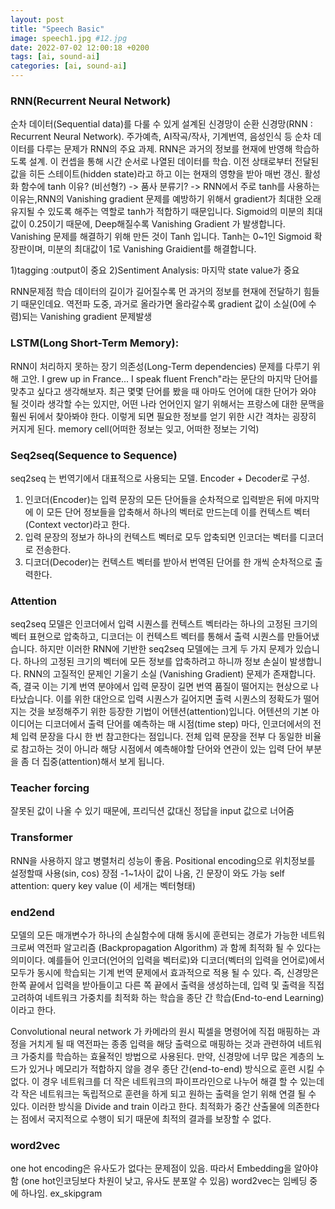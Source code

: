 ```yaml
---
layout: post
title: "Speech Basic"
image: speech1.jpg #12.jpg
date: 2022-07-02 12:00:18 +0200
tags: [ai, sound-ai]
categories: [ai, sound-ai]
---
```


### RNN(Recurrent Neural Network)
순차 데이터(Sequential data)를 다룰 수 있게 설계된 신경망이 순환 신경망(RNN : Recurrent Neural Network).
주가예측, AI작곡/작사, 기계번역, 음성인식 등 순차 데이터를 다루는 문제가 RNN의 주요 과제.
RNN은 과거의 정보를 현재에 반영해 학습하도록 설계. 이 컨셉을 통해 시간 순서로 나열된 데이터를 학습.
이전 상태로부터 전달된 값을 히든 스테이트(hidden state)라고 하고 이는 현재의 영향을 받아 매번 갱신.
활성화 함수에 tanh 이유? (비선형?) -> 품사 분류기? ->
RNN에서 주로 tanh를 사용하는 이유는,RNN의 Vanishing gradient 문제를 예방하기 위해서 gradient가 최대한 오래 유지될 수 있도록 해주는 역할로 tanh가 적합하기 때문입니다.
Sigmoid의 미분의 최대값이 0.25이기 때문에, Deep해질수록 Vanishing Gradient 가 발생합니다. 
Vanishing 문제를 해결하기 위해 만든 것이 Tanh 입니다. 
Tanh는 0~1인 Sigmoid 확장판이며, 미분의 최대값이 1로 Vanishing Graidient를 해결합니다.

1)tagging :output이 중요
2)Sentiment Analysis: 마지막 state value가 중요

RNN문제점
학습 데이터의 길이가 길어질수록 먼 과거의 정보를 현재에 전달하기 힘들기 때문인데요.
역전파 도중, 과거로 올라가면 올라갈수록 gradient 값이 소실(0에 수렴)되는 Vanishing gradient 문제발생

### LSTM(Long Short-Term Memory): 
RNN이 처리하지 못하는 장기 의존성(Long-Term dependencies) 문제를 다루기 위해 고안.
I grew up in France... I speak fluent French"라는 문단의 마지막 단어를 맞추고 싶다고 생각해보자. 최근 몇몇 단어를 봤을 때 아마도 언어에 대한 단어가 와야 될 것이라 생각할 수는 있지만, 어떤 나라 언어인지 알기 위해서는 프랑스에 대한 문맥을 훨씬 뒤에서 찾아봐야 한다. 이렇게 되면 필요한 정보를 얻기 위한 시간 격차는 굉장히 커지게 된다.
memory cell(어떠한 정보는 잊고, 어떠한 정보는 기억)
<!-- https://dgkim5360.tistory.com/entry/understanding-long-short-term-memory-lstm-kr -->


### Seq2seq(Sequence to Sequence)
seq2seq 는 번역기에서 대표적으로 사용되는 모델.
Encoder + Decoder로 구성.
1. 인코더(Encoder)는 입력 문장의 모든 단어들을 순차적으로 입력받은 뒤에 마지막에 이 모든 단어 정보들을 압축해서 하나의 벡터로 만드는데 이를 컨텍스트 벡터(Context vector)라고 한다. 
2. 입력 문장의 정보가 하나의 컨텍스트 벡터로 모두 압축되면 인코더는 벡터를 디코더로 전송한다.
3. 디코더(Decoder)는 컨텍스트 벡터를 받아서 번역된 단어를 한 개씩 순차적으로 출력한다.


### Attention
seq2seq 모델은 인코더에서 입력 시퀀스를 컨텍스트 벡터라는 하나의 고정된 크기의 벡터 표현으로 압축하고, 디코더는 이 컨텍스트 벡터를 통해서 출력 시퀀스를 만들어냈습니다. 하지만 이러한 RNN에 기반한 seq2seq 모델에는 크게 두 가지 문제가 있습니다. 
하나의 고정된 크기의 벡터에 모든 정보를 압축하려고 하니까 정보 손실이 발생합니다.
RNN의 고질적인 문제인 기울기 소실 (Vanishing Gradient) 문제가 존재합니다.
즉, 결국 이는 기계 번역 분야에서 입력 문장이 길면 번역 품질이 떨어지는 현상으로 나타났습니다. 이를 위한 대안으로 입력 시퀀스가 길어지면 출력 시퀀스의 정확도가 떨어지는 것을 보정해주기 위한 등장한 기법이 어텐션(attention)입니다.
어텐션의 기본 아이디어는 디코더에서 출력 단어를 예측하는 매 시점(time step) 마다, 인코더에서의 전체 입력 문장을 다시 한 번 참고한다는 점입니다.
전체 입력 문장을 전부 다 동일한 비율로 참고하는 것이 아니라 해당 시점에서 예측해야할 단어와 연관이 있는 입력 단어 부분을 좀 더 집중(attention)해서 보게 됩니다.


### Teacher forcing
잘못된 값이 나올 수 있기 때문에, 프리딕션 값대신 정답을 input 값으로 너어줌
<!-- 
reference: https://blog.naver.com/sooftware/221790750668
-->

<!-- 다시찾아 보기 -->
### Transformer 
RNN을 사용하지 않고 병렬처리 성능이 좋음.
Positional encoding으로 위치정보를 설정할때 사용(sin, cos)
장점 -1~1사이 값이 나옴, 긴 문장이 와도 가능 
self attention: query key value (이 세개는 벡터형태)


### end2end
모델의 모든 매개변수가 하나의 손실함수에 대해 동시에 훈련되는 경로가 가능한 네트워크로써 역전파 알고리즘 (Backpropagation Algorithm) 과 함께 최적화 될 수 있다는 의미이다.
예를들어 인코더(언어의 입력을 벡터로)와 디코더(벡터의 입력을 언어로)에서 모두가 동시에 학습되는 기계 번역 문제에서 효과적으로 적용 될 수 있다. 즉, 신경망은 한쪽 끝에서 입력을 받아들이고 다른 쪽 끝에서 출력을 생성하는데, 입력 및 출력을 직접 고려하여 네트워크 가중치를 최적화 하는 학습을 종단 간 학습(End-to-end Learning) 이라고 한다. 

Convolutional neural network 가 카메라의 원시 픽셀을 명령어에 직접 매핑하는 과정을 거치게 될 때 역전파는 종종 입력을 해당 출력으로 매핑하는 것과 관련하여 네트워크 가중치를 학습하는 효율적인 방법으로 사용된다. 만약, 신경망에 너무 많은 계층의 노드가 있거나 메모리가 적합하지 않을 경우 종단 간(end-to-end) 방식으로 훈련 시킬 수 없다. 이 경우 네트워크를 더 작은 네트워크의 파이프라인으로 나누어 해결 할 수 있는데 각 작은 네트워크는 독립적으로 훈련을 하게 되고 원하는 출력을 얻기 위해 연결 될 수 있다. 이러한 방식을 Divide and train 이라고 한다. 최적화가 중간 산출물에 의존한다는 점에서 국지적으로 수행이 되기 때문에 최적의 결과를 보장할 수 없다. 
<!-- 출처: https://eehoeskrap.tistory.com/183 [Enough is not enough:티스토리] -->

### word2vec
one hot encoding은 유사도가 없다는 문제점이 있음. 따라서 Embedding을 알아야함 (one hot인코딩보다 차원이 낮고, 유사도 분포알 수 있음)
word2vec는 임베딩 중에 하나임. ex_skipgram





<!--
referehce: 
DSBA [Paper Review] WaveNet: A generative model for raw audio
 -->